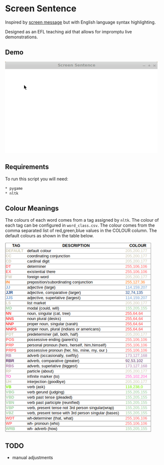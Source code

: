 # Screen Sentence

Inspired by [screen message](https://screenmessage.com/) but with English
language syntax highlighting.

Designed as an EFL teaching aid that allows for impromptu live demonstrations.

## Demo

![demo.gif](https://github.com/williamholland/screen-sentence/blob/master/img/demo.gif)

## Requirements

To run this script you will need:

    * pygame
    * nltk

## Colour Meanings

The colours of each word comes from a tag assigned by `nltk`. The colour of
each tag can be configured in `word_class.csv`. The colour comes from the comma
separated list of red,green,blue values in the COLOUR column. The default
colours as shown in the table below.

![word\_class.png](https://github.com/williamholland/screen-sentence/blob/master/img/word_class.png)

## TODO

* manual adjustments

